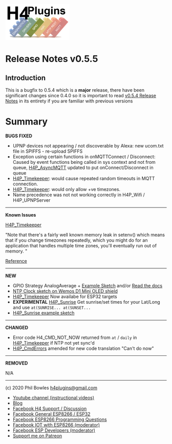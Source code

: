 ![H4P Flyer](/assets/GPIOLogo.jpg) 

# Release Notes v0.5.5

## Introduction

This is a bugfix to 0.5.4 which is a **major** release, there have been significant changes since 0.4.0 so it is important to read [v0.5.4 Release Notes](rn051.md) in its entirety if you are familiar with previous versions

# Summary

**BUGS FIXED**

* UPNP devices not appearing / not discoverable by Alexa: new ucom.txt file in SPIFFS - re-upload SPIFFS
* Exception using certain functions in onMQTTConnect / Disconnect: Caused by event functions being called in sys context and not from queue, [H4P_AsyncMQTT](h4mqtt.md) updated to put onConnect/Disconnect in queue
* [H4P_Timekeeper](h4tk.md): would cause repeated random timeouts in MQTT connection.
* [H4P_Timekeeper](h4tk.md): would only allow +ve timezones.
* Name precedence was not not working correctly in H4P_Wifi / H4P_UPNPServer

---

**Known Issues**

[H4P_Timekeeper](h4tk.md)

"Note that there's a fairly well known memory leak in setenv() which means that if you change timezones repeatedly, which you might do for an application that handles multiple time zones, you'll eventually run out of memory. "

[Reference](https://www.esp32.com/viewtopic.php?t=5282)

---

**NEW**

* GPIO Strategy AnalogAverage + [Example Sketch](../examples/H4GM_AnalogAverage/H4GM_AnalogAverage.ino) and/or [Read the docs](h4gm.md#analog-average)
* [NTP Clock sketch on Wemos D1 Mini OLED shield](../examples/H4P_OLED_NTP_CLOCK/H4P_OLED_NTP_CLOCK.ino)
* [H4P_Timekeeper](h4tk.md) Now availabe for ESP32 targets
* **EXPERIMENTAL** [H4P_Sunrise](h4tk.md#sunrisesunset) Get sunrise/set times for your Lat/Long and use `at(SUNRISE... at(SUNSET...`
* [H4P_Sunrise example sketch](../examples/H4P_SunriseSunset/H4P_SunriseSunset.ino)

---

**CHANGED**

* Error code H4_CMD_NOT_NOW returned from `at` / `daily` in [H4P_Timekeeper](h4tk.md) if NTP not yet sync'd
* [H4P_CmdErrors](h4ce.md) amended for new code translation "Can't do now"

---

**REMOVED**

N/A

---

(c) 2020 Phil Bowles h4plugins@gmail.com

* [Youtube channel (instructional videos)](https://www.youtube.com/channel/UCYi-Ko76_3p9hBUtleZRY6g)
* [Blog](https://8266iot.blogspot.com)
* [Facebook H4  Support / Discussion](https://www.facebook.com/groups/444344099599131/)
* [Facebook General ESP8266 / ESP32](https://www.facebook.com/groups/2125820374390340/)
* [Facebook ESP8266 Programming Questions](https://www.facebook.com/groups/esp8266questions/)
* [Facebook IOT with ESP8266 (moderator)](https://www.facebook.com/groups/1591467384241011/)
* [Facebook ESP Developers (moderator)](https://www.facebook.com/groups/ESP8266/)
* [Support me on Patreon](https://patreon.com/esparto)
